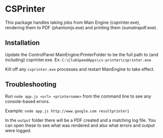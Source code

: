 
# CSPrinter

  This package handles taking jobs from Main Engine (csprinter.exe), rendering them to PDF (phantomjs.exe) and printing them (sumatrapdf.exe).

## Installation

  Update the ControlPanel MainEngine:PrinterFolder to be the full path to (and including) csprinter.exe. Ex: `C:\ClubSpeedApps\cs-printer\csprinter.exe`

  Kill off any `csprinter.exe` processes and restart MainEngine to take effect.

## Troubleshooting

  Run `node app.js <url> <printername>` from the command line to see any console-based errors.

Example: `node app.js http://www.google.com resultprinter1`

  In the `output` folder there will be a PDF created and a matching log file. You can open these to see what was rendered and also what errors and output were logged.